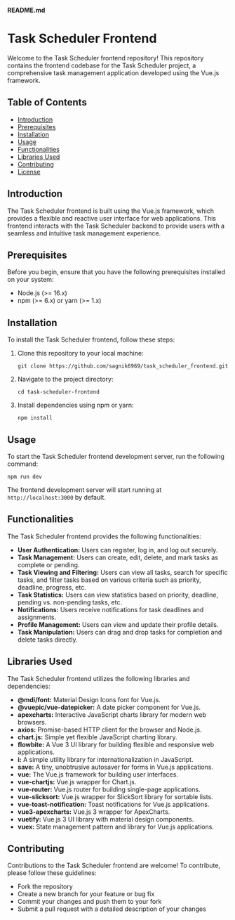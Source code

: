 **README.md**

# Task Scheduler Frontend

Welcome to the Task Scheduler frontend repository! This repository contains the frontend codebase for the Task Scheduler project, a comprehensive task management application developed using the Vue.js framework.

## Table of Contents
- [Introduction](#introduction)
- [Prerequisites](#prerequisites)
- [Installation](#installation)
- [Usage](#usage)
- [Functionalities](#functionalities)
- [Libraries Used](#libraries-used)
- [Contributing](#contributing)
- [License](#license)

## Introduction

The Task Scheduler frontend is built using the Vue.js framework, which provides a flexible and reactive user interface for web applications. This frontend interacts with the Task Scheduler backend to provide users with a seamless and intuitive task management experience.

## Prerequisites

Before you begin, ensure that you have the following prerequisites installed on your system:
- Node.js (>= 16.x)
- npm (>= 6.x) or yarn (>= 1.x)

## Installation

To install the Task Scheduler frontend, follow these steps:

1. Clone this repository to your local machine:
   ```
   git clone https://github.com/sagnik6969/task_scheduler_frontend.git
   ```

2. Navigate to the project directory:
   ```
   cd task-scheduler-frontend
   ```

3. Install dependencies using npm or yarn:
   ```
   npm install
   ```

## Usage

To start the Task Scheduler frontend development server, run the following command:
```
npm run dev
```


The frontend development server will start running at `http://localhost:3000` by default.

## Functionalities

The Task Scheduler frontend provides the following functionalities:
- **User Authentication:** Users can register, log in, and log out securely.
- **Task Management:** Users can create, edit, delete, and mark tasks as complete or pending.
- **Task Viewing and Filtering:** Users can view all tasks, search for specific tasks, and filter tasks based on various criteria such as priority, deadline, progress, etc.
- **Task Statistics:** Users can view statistics based on priority, deadline, pending vs. non-pending tasks, etc.
- **Notifications:** Users receive notifications for task deadlines and assignments.
- **Profile Management:** Users can view and update their profile details.
- **Task Manipulation:** Users can drag and drop tasks for completion and delete tasks directly.

## Libraries Used

The Task Scheduler frontend utilizes the following libraries and dependencies:

- **@mdi/font:** Material Design Icons font for Vue.js.
- **@vuepic/vue-datepicker:** A date picker component for Vue.js.
- **apexcharts:** Interactive JavaScript charts library for modern web browsers.
- **axios:** Promise-based HTTP client for the browser and Node.js.
- **chart.js:** Simple yet flexible JavaScript charting library.
- **flowbite:** A Vue 3 UI library for building flexible and responsive web applications.
- **i:** A simple utility library for internationalization in JavaScript.
- **save:** A tiny, unobtrusive autosaver for forms in Vue.js applications.
- **vue:** The Vue.js framework for building user interfaces.
- **vue-chartjs:** Vue.js wrapper for Chart.js.
- **vue-router:** Vue.js router for building single-page applications.
- **vue-slicksort:** Vue.js wrapper for SlickSort library for sortable lists.
- **vue-toast-notification:** Toast notifications for Vue.js applications.
- **vue3-apexcharts:** Vue.js 3 wrapper for ApexCharts.
- **vuetify:** Vue.js 3 UI library with material design components.
- **vuex:** State management pattern and library for Vue.js applications.

## Contributing

Contributions to the Task Scheduler frontend are welcome! To contribute, please follow these guidelines:
- Fork the repository
- Create a new branch for your feature or bug fix
- Commit your changes and push them to your fork
- Submit a pull request with a detailed description of your changes



